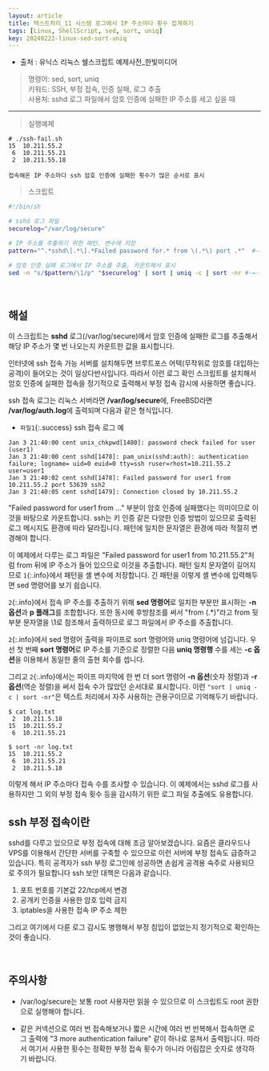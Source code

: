 ```yaml
---
layout: article
title: 텍스트처리_11 시스템 로그에서 IP 주소마다 횟수 집계하기
tags: [Linux, ShellScript, sed, sort, uniq]
key: 20240222-linux-sed-sort-uniq
---
```


- 출처 : 유닉스 리눅스 쉘스크립트 예제사전_한빛미디어

> 명령어: sed, sort, uniq  
> 키워드: SSH, 부정 접속, 인증 실패, 로그 추출  
> 사용처: sshd 로그 파일에서 암호 인증에 실패한 IP 주소를 세고 싶을 때

--- 

> 실행예제

```
# ./ssh-fail.sh
15  10.211.55.2
 6  10.211.55.21
 2  10.211.55.18

접속해온 IP 주소마다 ssh 암호 인증에 실패한 횟수가 많은 순서로 표시
```

> 스크립트

```bash
#!/bin/sh

# sshd 로그 파일
securelog="/var/log/secure"

# IP 주소를 추출하기 위한 패턴. 변수에 저장
pattern="^.*sshd\[.*\].*Failed password for.* from \(.*\) port .*"  #--- 1

# 암호 인증 실패 로그에서 IP 주소를 추출, 카운트해서 표시
sed -n "s/$pattern/\1/p" "$securelog" | sort | uniq -c | sort -nr #-=--- 2
```

&nbsp;
&nbsp;
                                                
## **해설**

이 스크립트는 **sshd** 로그(/var/log/secure)에서 암호 인증에 실패한 로그를 추출해서 해당 IP 주소가 몇 번 나오는지 카운트한 값을 표시합니다.

인터넷에 ssh 접속 가능 서버를 설치해두면 브루트포스 어택(무작위로 암호를 대입하는 공격)이 들어오는 것이 일상다반사입니다. 따라서 이런 로그 확인 스크립트를 설치해서 암호 인증에 실패한 접속을 정기적으로 출력해서 부정 접속 감시에 사용하면 좋습니다.

ssh 접속 로그는 리눅스 서버라면 **/var/log/secure**에, FreeBSD라면 **/var/log/auth.log**에 출력되며 다음과 같은 형식입니다.

- `파일1`{:.success} ssh 접속 로그 예
```
Jan 3 21:40:00 cent unix_chkpwd[1480]: password check failed for user (user1)
Jan 3 21:40:00 cent sshd[1478]: pam_unix(sshd:auth): authentication failure; logname= uid=0 euid=0 tty=ssh ruser=rhost=10.211.55.2 user=user1
Jan 3 21:40:02 cent sshd[1478]: Failed password for user1 from 10.211.55.2 port 53639 ssh2
Jan 3 21:40:05 cent sshd[1479]: Connection closed by 10.211.55.2
```

"Failed password for user1 from ..." 부분이 암호 인증에 실패했다는 의미이므로 이것을 바탕으로 카운트합니다. ssh는 키 인증 같은 다양한 인증 방법이 있으므로 출력된 로그 메시지도 환경에 따라 달라집니다. 패턴에 일치한 문자열은 환경에 따라 적절히 변경해야 합니다.

이 예제에서 다루는 로그 파일은 "Failed password for user1 from 10.211.55.2"처럼 from 뒤에 IP 주소가 들어 있으므로 이것을 추출합니다. 패턴 일치 문자열이 길어지므로 `1`{:.info}에서 패턴을 셸 변수에 저장합니다. 긴 패턴을 이렇게 셸 변수에 입력해두면 sed 명령어를 보기 쉽습니다.

`2`{:.info}에서 접속 IP 주소를 추출하기 위해 **sed 명령어**로 일치한 부분만 표시하는 **-n 옵션**과 **p 플래그**를 조합합니다. 또한 동시에 후방참조를 써서 "from \(.*\)"라고 from 뒷부분 문자열을 \1로 참조해서 출력하므로 로그 파일에서 IP 주소를 추출합니다.

`2`{:.info}에서 sed 명령어 출력을 파이프로 sort 명령어와 uniq 명령어에 넘깁니다. 우선 첫 번째 **sort 명령어**로 IP 주소를 기준으로 정렬한 다음 **uniq 명령행** 수를 세는 **-c 옵션**을 이용해서 동일한 줄의 출현 회수를 셉니다.

그리고 `2`{:.info}에서는 파이프 마지막에 한 번 더 sort 명령어 **-n 옵션**(숫자 정렬)과 **-r 옵션**(역순 정렬)을 써서 접속 수가 많았던 순서대로 표시합니다. 이런 `"sort | uniq -c | sort -nr"`은 텍스트 처리에서 자주 사용하는 관용구이므로 기억해두기 바랍니다.

```
$ cat log.txt
 2	10.211.5.18
15	10.211.55.2
 6	10.211.55.21

$ sort -nr log.txt
15	10.211.55.2
 6	10.211.55.21
 2	10.211.5.18
```

이렇게 해서 IP 주소마다 접속 수를 조사할 수 있습니다. 이 예제에서는 sshd 로그를 사용하지만 그 외의 부정 접속 횟수 등을 감시하기 위한 로그 파일 추출에도 유용합니다.

## **ssh 부정 접속이란**

sshd를 다루고 있으므로 부정 접속에 대해 조금 알아보겠습니다. 요즘은 클라우드나 VPS를 이용해서 간단한 서버를 구축할 수 있으므로 이런 서버에 부정 접속도 급증하고 있습니다. 특히 공격자가 ssh 부정 로그인에 성공하면 손쉽게 공격용 숙주로 사용되므로 주의가 필요합니다 ssh 보안 대책은 다음과 같습니다.

1. 포트 번호를 기본값 22/tcp에서 변경
2. 공개키 인증을 사용한 암호 입력 금지
3. iptables을 사용한 접속 IP 주소 제한

그리고 여기에서 다룬 로그 감시도 병행해서 부정 침입이 없었는지 정기적으로 확인하는 것이 좋습니다.

&nbsp;
&nbsp;

## **주의사항**

- /var/log/secure는 보통 root 사용자만 읽을 수 있으므로 이 스크립트도 root 권한으로 실행해야 합니다.

- 같은 커넥션으로 여러 번 접속해보거나 짧은 시간에 여러 번 반복해서 접속하면 로그 출력에 "3 more authentication failure" 같이 하나로 뭉쳐서 출력됩니다. 따라서 여기서 사용한 횟수는 정확한 부정 접속 횟수가 아니라 어림잡은 숫자로 생각하기 바랍니다.
